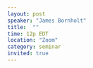 ```yaml
---
layout: post
speaker: "James Bornholt"
title:  ""
time: 12p EDT
location: "Zoom"
category: seminar
invited: true
---
```

